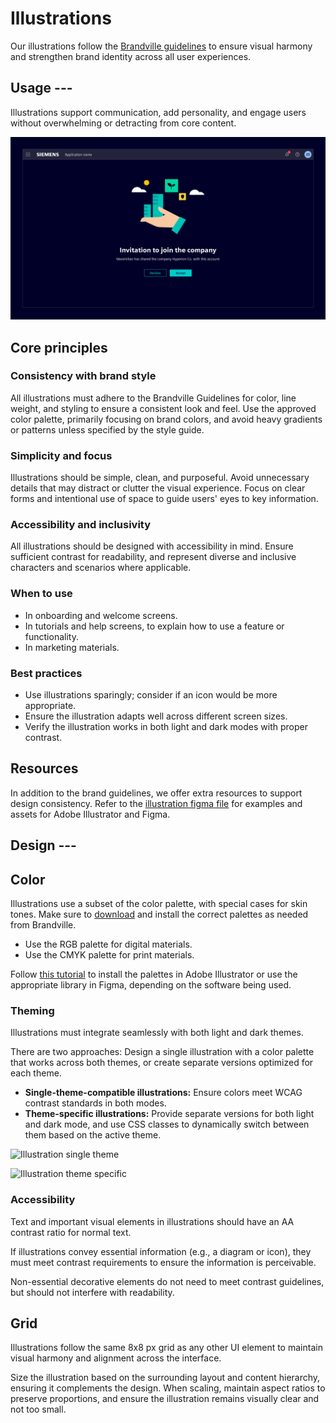 # Illustrations

Our illustrations follow the [Brandville guidelines](https://brandville.siemens.com/en/design-elements/illustrations)
to ensure visual harmony and strengthen brand identity across all user experiences.

## Usage ---

Illustrations support communication, add personality, and engage users without overwhelming or detracting from core content.

![Illustrations](images/illustrations.png)

## Core principles

### Consistency with brand style

All illustrations must adhere to the Brandville Guidelines for color, line weight, and styling to ensure a consistent look and feel. Use the approved color palette, primarily focusing on brand colors,
and avoid heavy gradients or patterns unless specified by the style guide.

### Simplicity and focus

Illustrations should be simple, clean, and purposeful. Avoid unnecessary details that may distract or clutter the visual experience.
Focus on clear forms and intentional use of space to guide users' eyes to key information.

### Accessibility and inclusivity

All illustrations should be designed with accessibility in mind. Ensure sufficient contrast for readability,
and represent diverse and inclusive characters and scenarios where applicable.

### When to use

- In onboarding and welcome screens.
- In tutorials and help screens, to explain how to use a feature or functionality.
- In marketing materials.

### Best practices

- Use illustrations sparingly; consider if an icon would be more appropriate.
- Ensure the illustration adapts well across different screen sizes.
- Verify the illustration works in both light and dark modes with proper contrast.

## Resources

In addition to the brand guidelines, we offer extra resources to support design consistency.
Refer to the [illustration figma file](https://www.figma.com/design/T6JFbikBWHOy0kL40FaGsS/Illustrations?node-id=186-19&t=juJ6oifXfOUCmFdm-1) for examples and assets for Adobe Illustrator and Figma.

## Design ---

## Color

Illustrations use a subset of the color palette, with special cases for skin tones.
Make sure to [download](https://brandville.siemens.com/en/design-elements/color)
and install the correct palettes as needed from Brandville.

- Use the RGB palette for digital materials.
- Use the CMYK palette for print materials.

Follow [this tutorial](https://www.figma.com/design/T6JFbikBWHOy0kL40FaGsS/Illustrations?node-id=189-5&t=jRys0P3UHjUeWbZ2-4) to install the palettes in Adobe Illustrator
or use the appropriate library in Figma, depending on the software being used.

### Theming

Illustrations must integrate seamlessly with both light and dark themes.

There are two approaches: Design a single illustration with a color palette that works across both themes,
or create separate versions optimized for each theme.

- **Single-theme-compatible illustrations:** Ensure colors meet WCAG contrast standards in both modes.
- **Theme-specific illustrations:** Provide separate versions for both light and dark mode, and use CSS
  classes to dynamically switch between them based on the active theme.

![Illustration single theme](images/illustration-theme-single.png)

![Illustration theme specific](images/illustration-theme-specific.png)

### Accessibility

Text and important visual elements in illustrations should have an AA contrast ratio for normal text.

If illustrations convey essential information (e.g., a diagram or icon), they must meet contrast requirements to ensure the information is perceivable.

Non-essential decorative elements do not need to meet contrast guidelines,
but should not interfere with readability.

## Grid

Illustrations follow the same 8x8 px grid as any other UI element to maintain visual harmony and alignment across the interface.

Size the illustration based on the surrounding layout and content hierarchy,
ensuring it complements the design. When scaling, maintain aspect ratios to preserve proportions,
and ensure the illustration remains visually clear and not too small.
